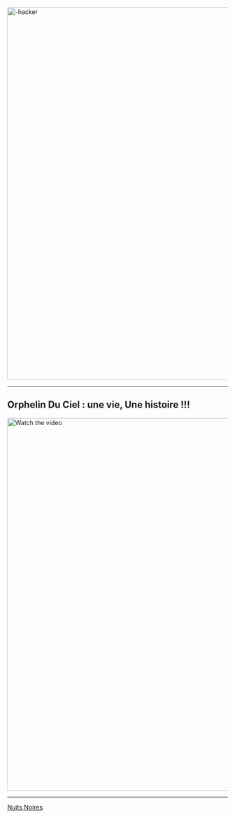 <div class="center">
    <img src="https://encrypted-tbn0.gstatic.com/images?q=tbn:ANd9GcQm7akr9ctwR6Q5s63Y0cqWRWHsxvJSv92IXQ&s" width="1000" height="850" alt="-hacker" />
</div>

<hr/>

## Orphelin Du Ciel : une vie, Une histoire !!!

<a href="https://www.youtube.com/watch?v=wbI4DqWdReE" target="_blank">
  <img src="https://img.youtube.com/vi/wbI4DqWdReE/0.jpg" alt="Watch the video" width="1000" height="850" />
</a>

<a href="https://drive.google.com/file/d/1778pjl_DimNauuudX0S7nAfnagraxy6l/view?usp=sharing"></a>

<hr/>

[Nuits Noires](https://drive.google.com/file/d/1778pjl_DimNauuudX0S7nAfnagraxy6l/view?usp=sharing)









